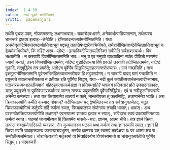 ```yaml
---
index:  1.4.50
sutra:  तथा युक्तं चानीप्सितम्
vritti:  padamanjari
---
```


तथेति पृथक् पदम्, नोपसमस्तम्; लक्षणाभावात्। चकारोऽवधारणे, अनेकार्थत्वान्निपातानाम्, तथेत्यस्य चानन्तरे द्रष्टव्य इत्याह--तेनैवेति। ईप्सितादन्यत्सर्वमनीप्सितमिति।
यथा अधर्मानृतादिभिरुत्तरपदार्थप्रतिपक्षभूतं यद्वस्तु तत्प्रतिषेधद्वारेणाभिधीयते, तथेहानीप्सितशब्देनेप्सितप्रतिपक्षभूतं न द्वेष्यमेवाभिधीयते, किं तर्हि? अश्व--लोष्ट--इत्यादिवदीप्सितव्यतिरिक्तं सर्वमिति सर्वशब्दस्यार्थः। विषं भक्षयतीति। न कस्यापि विषमीप्सिततममिति भावः। ननु य एव मनुष्यो व्याध्यादिना सर्वतः पीडितो मरणमेव ज्यायो मन्यते, तस्य विषमपीप्सिततममेव; यदिष्टं गुडादिभ्रान्त्या विषे प्रवर्तते तस्यापि तदीप्सिततममेव, यदिष्टं गुडादि, तद्बुद्धिरेव तत्र प्रवर्तते; अतोऽत्र पूर्वेणैव सिद्धमित्युदाहरणान्तरोपन्यासः। ग्रामं गच्छन्निति। नात्र वृक्षमूलानीप्सिततमानि पूर्वमनभिसंहितत्वान्नान्तरीयकं हि तदुपसर्पणम्। न चात्रापि यावद् ग्रामं गच्छन्निति न प्रयुज्यते तावन्नान्तरीयकता न प्रतीयत इति पूर्वेणैव सिद्धम्, यथा--नदी कूलं कषतीत्यत्राचेतनत्वादीप्साभावः, पदान्तरसम्बन्धात्प्रतीयमानो बहिरङ्गत्वात्कर्मसंज्ञां न प्रतिबध्नाति? भवत्वयं प्रतिपत्तारं प्रति उपपादनप्रकारः, यस्तु प्रयुङ्क्ते स पूर्वमेवेप्साप्रकर्षाभावं जानन् तत्कथं प्रयुक्तमिति पूर्वेणासिद्धिरेव। एवं च नदीकूलमित्यत्रापि अनेनैव कर्मसंज्ञा। तथा यत्र क्रियायामेव तात्पर्यं न फले, नान्तरीयका तु फलसिद्धिः, तत्राप्यनेनैव भवति।
अथ क्रियाफलयोगि कर्मेति कस्माद् नोक्तम्? यदीप्सिततमं यद् द्वेष्यमितरच्च तत्र सर्वत्रानुगतमेतद्, यदुत क्रियाफलयोगित्वं कर्तुरपि तर्हि कर्मत्वं स्यात्, क्रियाफलस्य संयोगस्य तत्रापि भावात्। भावात्। अथ परसमवेतक्रियाफलयोगीति लक्षणम्? एवमप्यात्मा ज्ञातव्य इत्यत्र न स्यात् , संविदश्च स्वयं प्रकाशाभिमतायाः कर्मत्वं स्यात्। घटमहं जानामीत्यत्र हि त्रितयमेव भासते--घटः, ज्ञानम्, आत्मा चेति। तत्र ज्ञानं क्रिया, तत्फलं शब्दप्रयोगादिरूपो व्यवहारः, तेन युज्यमानस्य घटस्य यथा कर्मत्वं तथा ज्ञानस्यापि स्यात्। ज्ञानं हि क्रिया भवति व्यवहारूपस्य फलस्याश्रयभूतम्, तस्यैव ज्ञानस्य यत् स्वरूपं तदपेक्षया यः पर आत्मा तत्र च समवैतीत्यलमियता। चोरानित्यत्रापि मर्तृकामो वा मित्रादिरूपेण विपर्यस्यमानो वा चोरानुपसर्पतीति पूर्वेणैव सिद्धम्।।
पदमञ्जरी
